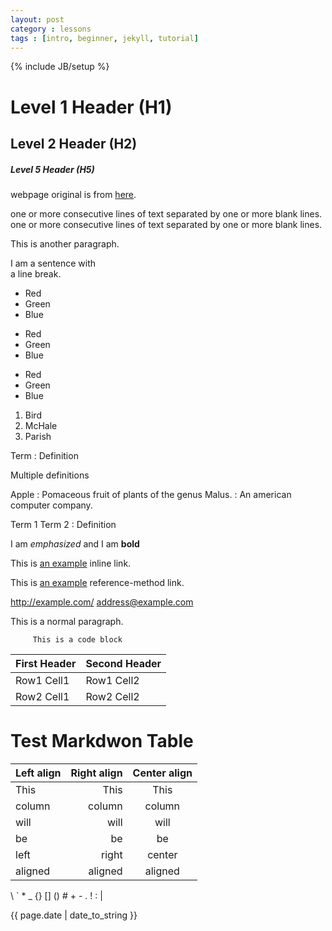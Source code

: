 ```yaml
---
layout: post
category : lessons
tags : [intro, beginner, jekyll, tutorial]
---
```


{% include JB/setup %}

# Level 1 Header (H1)
## Level 2 Header (H2)
##### Level 5 Header (H5)

webpage original is from [here](http://support.mashery.com/docs/customizing_your_portal/Markdown_Cheat_Sheet/ "show txt"). 

one or more consecutive lines of text separated by one or more blank lines. one or more consecutive lines of text separated by one or more blank lines.

This is another paragraph.

I am a sentence with  
a line break.


* Red
* Green
* Blue

+ Red
+ Green
+ Blue

- Red
- Green
- Blue

1. Bird
2. McHale
3. Parish

Term
: Definition

Multiple definitions

Apple
: Pomaceous fruit of plants of the genus Malus.
: An american computer company.

Term 1
Term 2
: Definition

I am *emphasized* and I am **bold**

This is [an example](http://example.com/ "Optional Title") inline link.

[id]: http://example.com/ "Optional Title Here"
This is [an example][id] reference-method link.

<http://example.com/> <address@example.com>

This is a normal paragraph.

         This is a code block


| First Header  | Second Header |
| ------------- | ------------- |
| Row1 Cell1    | Row1 Cell2    |
| Row2 Cell1    | Row2 Cell2    |



# Test Markdwon Table 

Left align|Right align|Center align|
:---------|----------:|:----------:|
This|This|This|
column|column|column|
will|will|will|
be|be|be|
left|right|center|
aligned|aligned|aligned|



\\
\`
\*
\_
\{\}
\[\]
\(\)
\#
\+
\-
\.
\!
\:
\|

{{ page.date | date_to_string }}
